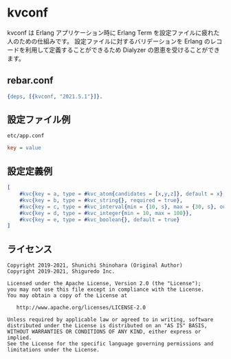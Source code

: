 # kvconf

kvconf は Erlang アプリケーション時に Erlang Term を設定ファイルに疲れた人のための仕組みです。
設定ファイルに対するバリデーションを Erlang のレコードを利用して定義することができるため Dialyzer の恩恵を受けることができます。

## rebar.conf

```erlang
{deps, [{kvconf, "2021.5.1"}]}.
```

## 設定ファイル例

```
etc/app.conf
```

```ini
key = value
```

## 設定定義例

```erlang
[
    #kvc{key = a, type = #kvc_atom{candidates = [x,y,z]}, default = x},
    #kvc{key = b, type = #kvc_string{}, required = true},
    #kvc{key = c, type = #kvc_interval{min = {10, s}, max = {30, s}, out_time_unit = millisecond}, deafult = {20, s}},
    #kvc{key = d, type = #kvc_integer{min = 10, max = 100}},
    #kvc{key = e, type = #kvc_boolean{}, default = true}
]
```

## ライセンス

```
Copyright 2019-2021, Shunichi Shinohara (Original Author)
Copyright 2019-2021, Shiguredo Inc.

Licensed under the Apache License, Version 2.0 (the "License");
you may not use this file except in compliance with the License.
You may obtain a copy of the License at

   http://www.apache.org/licenses/LICENSE-2.0

Unless required by applicable law or agreed to in writing, software
distributed under the License is distributed on an "AS IS" BASIS,
WITHOUT WARRANTIES OR CONDITIONS OF ANY KIND, either express or implied.
See the License for the specific language governing permissions and
limitations under the License.
```



